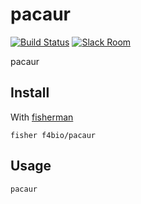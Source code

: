 # pacaur

[![Build Status][travis-badge]][travis-link]
[![Slack Room][slack-badge]][slack-link]

pacaur

## Install

With [fisherman]

```
fisher f4bio/pacaur
```

## Usage

```fish
pacaur
```

[travis-link]: https://travis-ci.org/f4bio/pacaur
[travis-badge]: https://img.shields.io/travis/f4bio/pacaur.svg
[slack-link]: https://fisherman-wharf.herokuapp.com
[slack-badge]: https://fisherman-wharf.herokuapp.com/badge.svg
[fisherman]: https://github.com/fisherman/fisherman
